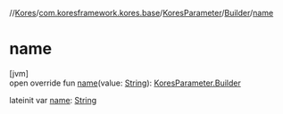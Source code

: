 //[Kores](../../../../index.md)/[com.koresframework.kores.base](../../index.md)/[KoresParameter](../index.md)/[Builder](index.md)/[name](name.md)

# name

[jvm]\
open override fun [name](name.md)(value: [String](https://kotlinlang.org/api/latest/jvm/stdlib/kotlin/-string/index.html)): [KoresParameter.Builder](index.md)

lateinit var [name](name.md): [String](https://kotlinlang.org/api/latest/jvm/stdlib/kotlin/-string/index.html)
